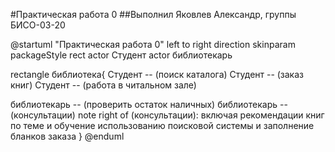#Практическая работа 0
##Выполнил Яковлев Александр, группы БИСО-03-20

@startuml "Практическая работа 0"
left to right direction 
skinparam packageStyle rect
actor Студент 
actor библиотекарь

rectangle библиотека{
Студент -- (поиск каталога)
Студент -- (заказ книг) 
Студент -- (работа в читальном зале)

библиотекарь -- (проверить остаток наличных) 
библиотекарь -- (консультации)
note right of (консультации): включая рекомендации книг по теме и обучение использованию поисковой системы и заполнение бланков заказа
}
@enduml
